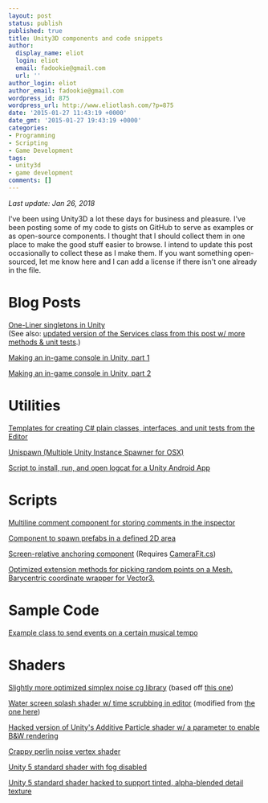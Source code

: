 ```yaml
---
layout: post
status: publish
published: true
title: Unity3D components and code snippets
author:
  display_name: eliot
  login: eliot
  email: fadookie@gmail.com
  url: ''
author_login: eliot
author_email: fadookie@gmail.com
wordpress_id: 875
wordpress_url: http://www.eliotlash.com/?p=875
date: '2015-01-27 11:43:19 +0000'
date_gmt: '2015-01-27 19:43:19 +0000'
categories:
- Programming
- Scripting
- Game Development
tags:
- unity3d
- game development
comments: []
---
```


*Last update: Jan 26, 2018*

I've been using Unity3D a lot these days for business and pleasure. I've been posting some of my code to gists on GitHub to serve as examples or as open-source components. I thought that I should collect them in one place to make the good stuff easier to browse. I intend to update this post occasionally to collect these as I make them. If you want something open-sourced, let me know here and I can add a license if there isn't one already in the file.

# Blog Posts

[One-Liner singletons in Unity](https://www.packtpub.com/books/content/one-liner-singletons-unity)<br/>
(See also: [updated version of the Services class from this post w/ more methods & unit tests](https://gist.github.com/fadookie/96a5967e55b3df3379d71c2f519c38c0).)

[Making an in-game console in Unity, part 1](https://www.packtpub.com/books/content/making-game-console-unity-part-1)

[Making an in-game console in Unity, part 2](https://www.packtpub.com/books/content/making-game-console-unity-part-2)

# Utilities

[Templates for creating C# plain classes, interfaces, and unit tests from the Editor](https://gist.github.com/fadookie/c983b078028033d4b9b4)

[Unispawn (Multiple Unity Instance Spawner for OSX)](http://www.eliotlash.com/2014/05/unispawn/ "Unispawn")

[Script to install, run, and open logcat for a Unity Android App](https://gist.github.com/fadookie/96cafaa4342ec32a43c7)

# Scripts

[Multiline comment component for storing comments in the inspector](https://gist.github.com/fadookie/e6cd6e3d97060416af1c)

[Component to spawn prefabs in a defined 2D area](https://gist.github.com/fadookie/6220ad6b9913246dfd4e)

[Screen-relative anchoring component](https://gist.github.com/fadookie/256947788c364400abe1) (Requires [CameraFit.cs](http://gamedev.stackexchange.com/a/89973/50623))

[Optimized extension methods for picking random points on a Mesh. Barycentric coordinate wrapper for Vector3.](https://gist.github.com/fadookie/c5f0cf15074e099ae7ab)

# Sample Code

[Example class to send events on a certain musical tempo](https://gist.github.com/fadookie/3e561baa03baac9152a0)

# Shaders

[Slightly more optimized simplex noise cg library](https://gist.github.com/fadookie/25adf86ae7e2753d717c) (based off [this one](http://forum.unity3d.com/threads/2d-3d-4d-optimised-perlin-noise-cg-hlsl-library-cginc.218372/))

[Water screen splash shader w/ time scrubbing in editor](https://gist.github.com/fadookie/9c4496ae68adb995046e) (modified from [the one here](http://unitycoder.com/blog/2012/02/26/water-splash-screen-effect-shader/))

[Hacked version of Unity's Additive Particle shader w/ a parameter to enable B&W rendering](https://gist.github.com/fadookie/4f323ab3d9e4c95c3cca)

[Crappy perlin noise vertex shader](https://gist.github.com/fadookie/64f0f06b8823bda3d9d7)

[Unity 5 standard shader with fog disabled  
](https://gist.github.com/fadookie/ea790779161b974536e7)

[Unity 5 standard shader hacked to support tinted, alpha-blended detail texture](https://github.com/fadookie/standardShaderHacks)
